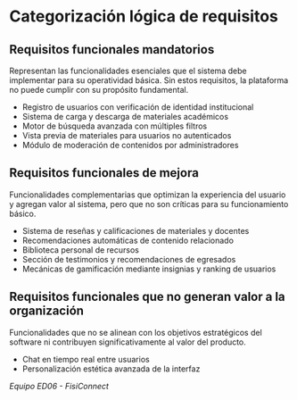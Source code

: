 # Categorización lógica de requisitos

## Requisitos funcionales mandatorios
Representan las funcionalidades esenciales que el sistema debe implementar para su operatividad básica. Sin estos requisitos, la plataforma no puede cumplir con su propósito fundamental.

- Registro de usuarios con verificación de identidad institucional
- Sistema de carga y descarga de materiales académicos
- Motor de búsqueda avanzada con múltiples filtros
- Vista previa de materiales para usuarios no autenticados
- Módulo de moderación de contenidos por administradores

## Requisitos funcionales de mejora
Funcionalidades complementarias que optimizan la experiencia del usuario y agregan valor al sistema, pero que no son críticas para su funcionamiento básico.

- Sistema de reseñas y calificaciones de materiales y docentes
- Recomendaciones automáticas de contenido relacionado
- Biblioteca personal de recursos
- Sección de testimonios y recomendaciones de egresados
- Mecánicas de gamificación mediante insignias y ranking de usuarios

## Requisitos funcionales que no generan valor a la organización
Funcionalidades que no se alinean con los objetivos estratégicos del software ni contribuyen significativamente al valor del producto.

- Chat en tiempo real entre usuarios
- Personalización estética avanzada de la interfaz

*Equipo ED06 - FisiConnect*

